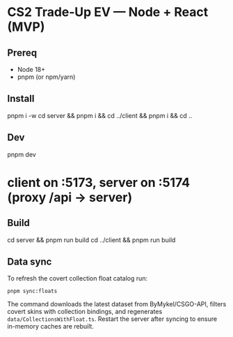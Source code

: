 # CS2 Trade‑Up EV — Node + React (MVP)

## Prereq
- Node 18+
- pnpm (or npm/yarn)

## Install
pnpm i -w
cd server && pnpm i && cd ../client && pnpm i && cd ..

## Dev
pnpm dev
# client on :5173, server on :5174 (proxy /api -> server)

## Build
cd server && pnpm run build
cd ../client && pnpm run build

## Data sync
To refresh the covert collection float catalog run:

```
pnpm sync:floats
```

The command downloads the latest dataset from ByMykel/CSGO-API, filters covert skins with collection bindings, and regenerates `data/CollectionsWithFloat.ts`. Restart the server after syncing to ensure in-memory caches are rebuilt.
